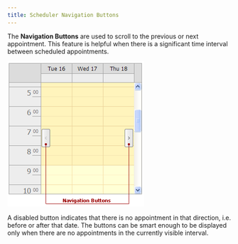 ```yaml
---
title: Scheduler Navigation Buttons
---
```

The **Navigation Buttons** are used to scroll to the previous or next appointment. This feature is helpful when there is a significant time interval between scheduled appointments.

![NavigationButtons](../../../images/Img8306.png)

A disabled button indicates that there is no appointment in that direction, i.e. before  or after that date. The buttons can be smart enough to be displayed only when there are no appointments in the currently visible interval.